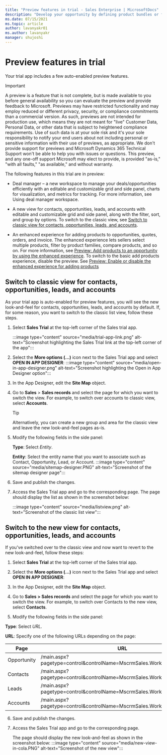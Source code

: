 ```yaml
---
title: "Preview features in trial - Sales Enterprise | MicrosoftDocs"
description: "Develop your opportunity by defining product bundles or families that makes easier for you to choose products for upsell and cross-sell."
ms.date: 07/15/2021
ms.topic: article
author: lavanyakr01
ms.author: lavanyakr
manager: shujoshi
---
```

# Preview features in trial 

Your trial app includes a few auto-enabled preview features.

> [!IMPORTANT]
> A preview is a feature that is not complete, but is made available to you before general availability so you can evaluate the preview and provide feedback to Microsoft. Previews may have restricted functionality and may employ reduced or different privacy, security, or compliance commitments than a commercial version. As such, previews are not intended for production use, which means they are not meant for "live" Customer Data, Personal Data, or other data that is subject to heightened compliance requirements. Use of such data is at your sole risk and it's your sole responsibility to notify your end users about not including personal or sensitive information with their use of previews, as appropriate. We don't provide support for previews and Microsoft Dynamics 365 Technical Support won't be able to help you with issues or questions. This preview, and any one-off support Microsoft may elect to provide, is provided "as-is," "with all faults," "as available," and without warranty.  

The following features in this trial are in preview: 

- Deal manager – a new workspace to manage your deals/opportunities efficiently with an editable and customizable grid and side panel, charts for visualization, and metrics for tracking. For more information, see Using deal manager workspace.

- A new view for contacts, opportunities, leads, and accounts with editable and customizable grid and side panel, along with the filter, sort, and group by options. To switch to the classic view, see [Switch to classic view for contacts, opportunities, leads, and accounts](#switch-to-classic-view-for-contacts-opportunities-leads-and-accounts).

- An enhanced experience for adding products to opportunities, quotes, orders, and invoice. The enhanced experience lets sellers select multiple products, filter by product families, compare products, and so on. For more information, see [Preview: Add products to an opportunity by using the enhanced experience](add-products-enhanced-experience.md). To switch to the basic add products experience, disable the preview. See [Preview: Enable or disable the enhanced experience for adding products](enable-enhanced-add-product-experience.md) 

## Switch to classic view for contacts, opportunities, leads, and accounts

As your trial app is auto-enabled for preview features, you will see the new look-and-feel for contacts, opportunities, leads, and accounts by default. If, for some reason, you want to switch to the classic list view, follow these steps.

1.  Select **Sales Trial** at the top-left corner of the Sales trial app.
    
    :::image type="content" source="media/trial-app-link.png" alt-text="Screenshot highlighting the Sales Trial link at the top-left corner of the app":::

1.  Select the **More options (…)** icon next to the Sales Trial app and select **OPEN IN APP DESIGNER**:
    :::image type="content" source="media/open-in-app-designer.png" alt-text="Screenshot highlighting the Open in App Designer option":::

3.  In the App Designer, edit the **Site Map** object.

4.  Go to **Sales** > **Sales records** and select the page for which you want to switch the view. For example, to switch over accounts to classic view, select **Accounts**.

    > [!TIP]
    > Alternatively, you can create a new group and area for the classic view and leave the new look-and-feel pages as-is.

5.  Modify the following fields in the side panel:

    **Type**: Select *Entity*.

    **Entity**: Select the entity name that you want to associate such as Contact, Opportunity, Lead, or Account.
    :::image type="content" source="media/sitemap-designer.PNG" alt-text="Screenshot of the sitemap designer page":::

6.  Save and publish the changes.

7.  Access the Sales Trial app and go to the corresponding page.
    The page should display the list as shown in the screenshot below:
    
    :::image type="content" source="media/listview.png" alt-text="Screenshot of the classic list view":::

## Switch to the new view for contacts, opportunities, leads, and accounts

If you've switched over to the classic view and now want to revert to the new look-and-feel, follow these steps:

1.  Select **Sales Trial** at the top-left corner of the Sales trial app.

2.  Select the **More options (…)** icon next to the Sales Trial app and select **OPEN IN APP DESIGNER**:

3.  In the App Designer, edit the **Site Map** object.

4.  Go to **Sales &gt; Sales records** and select the page for which you want to switch the view. For example, to switch over Contacts to the new view, select **Contacts**.

5.  Modify the following fields in the side panel:

**Type**: Select *URL*.

**URL**: Specify one of the following URLs depending on the page:

| **Page**    | **URL**                                                                 |
|-------------|-------------------------------------------------------------------------|
| Opportunity | /main.aspx?pagetype=control&controlName=MscrmSales.WorkspaceOpportunity |
| Contacts    | /main.aspx?pagetype=control&controlName=MscrmSales.WorkspaceContact     |
| Leads       | /main.aspx?pagetype=control&controlName=MscrmSales.WorkspaceLead        |
| Accounts    | /main.aspx?pagetype=control&controlName=MscrmSales.WorkspaceAccount     |

6.  Save and publish the changes.

7.  Access the Sales Trial app and go to the corresponding page.

    The page should display the new look-and-feel as shown in the screenshot below:
    :::image type="content" source="media/new-view-in-cola.PNG" alt-text="Screenshot of the new view":::
  

